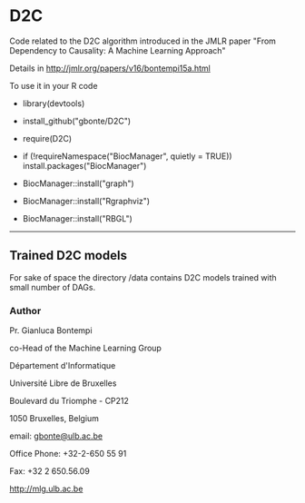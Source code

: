 # D2C

Code related to the D2C algorithm introduced in the JMLR paper 
"From Dependency to Causality: A Machine Learning Approach" 


Details in http://jmlr.org/papers/v16/bontempi15a.html



To use it in your R code

* library(devtools)

* install_github("gbonte/D2C")

* require(D2C)

* if (!requireNamespace("BiocManager", quietly = TRUE))
     install.packages("BiocManager")
* BiocManager::install("graph")
* BiocManager::install("Rgraphviz")
* BiocManager::install("RBGL")


---------------

## Trained D2C models

For sake of space the directory /data contains D2C models trained with small number
of DAGs.





### Author 

Pr. Gianluca Bontempi

co-Head of the Machine Learning Group

Département d'Informatique

Université Libre de Bruxelles

Boulevard du Triomphe - CP212

1050 Bruxelles, Belgium

email: gbonte@ulb.ac.be

Office Phone: +32-2-650 55 91

Fax: +32 2 650.56.09

http://mlg.ulb.ac.be



